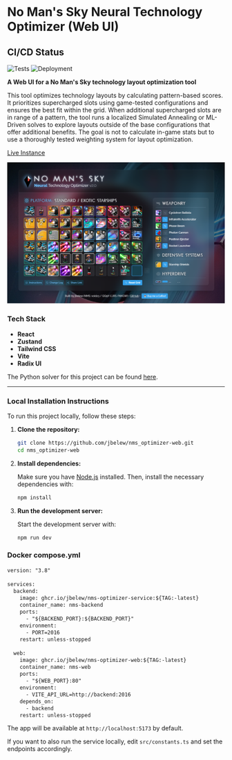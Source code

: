 
# No Man's Sky Neural Technology Optimizer (Web UI)

## CI/CD Status

![Tests](https://github.com/jbelew/nms_optimizer-web/actions/workflows/main.yml/badge.svg?branch=main)
![Deployment](https://img.shields.io/badge/Deployment-Heroku-blue?logo=heroku)

**A Web UI for a No Man's Sky technology layout optimization tool**

This tool optimizes technology layouts by calculating pattern-based scores. It prioritizes supercharged slots using game-tested configurations and ensures the best fit within the grid. When additional supercharged slots are in range of a pattern, the tool runs a localized Simulated Annealing or ML-Driven solves to explore layouts outside of the base configurations that offer additional benefits. The goal is not to calculate in-game stats but to use a thoroughly tested weighting system for layout optimization.

[Live Instance](https://nms-optimizer-web-ac700a458f0a.herokuapp.com/)

![Screenshot](https://github.com/jbelew/nms_optimizer-web/blob/main/public/assets/img/screenshot.png?raw=true)

### **Tech Stack**
- **React**
- **Zustand**
- **Tailwind CSS**
- **Vite**
- **Radix UI**

The Python solver for this project can be found [here](https://github.com/jbelew/nms_optimizer-service).

---

### **Local Installation Instructions**

To run this project locally, follow these steps:

1. **Clone the repository:**

   ```sh
   git clone https://github.com/jbelew/nms_optimizer-web.git
   cd nms_optimizer-web
   ```

2. **Install dependencies:**

   Make sure you have [Node.js](https://nodejs.org/) installed. Then, install the necessary dependencies with:

   ```sh
   npm install
   ```

3. **Run the development server:**

   Start the development server with:

   ```sh
   npm run dev
   ```

### Docker compose.yml

```
version: "3.8"

services:
  backend:
    image: ghcr.io/jbelew/nms-optimizer-service:${TAG:-latest}
    container_name: nms-backend
    ports:
      - "${BACKEND_PORT}:${BACKEND_PORT}"
    environment:
      - PORT=2016
    restart: unless-stopped

  web:
    image: ghcr.io/jbelew/nms-optimizer-web:${TAG:-latest}
    container_name: nms-web
    ports:
      - "${WEB_PORT}:80"
    environment:
      - VITE_API_URL=http://backend:2016
    depends_on:
      - backend
    restart: unless-stopped
```
   The app will be available at `http://localhost:5173` by default.

If you want to also run the service locally, edit `src/constants.ts` and set the endpoints accordingly.
